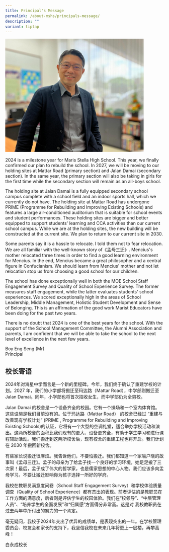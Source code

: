 ```yaml
---
title: Principal's Message
permalink: /about-mshs/principals-message/
description: ""
variant: tiptap
---
```

<div class="isomer-image-wrapper">
<img style="width:440px;height:360px;" height="auto" width="100%" src="/images/boy%20eng%20seng.jpeg">
</div>
<p></p>
<p>2024 is a milestone year for Maris Stella High School. This year, we finally
confirmed our plan to rebuild the school. In 2027, we will be moving to
our holding sites at Mattar Road (primary section) and Jalan Damai (secondary
section). In the same year, the primary section will also be taking in
girls for the first time while the secondary section will remain as an
all-boys school.</p>
<p></p>
<p>The holding site at Jalan Damai is a fully equipped secondary school campus
complete with a school field and an indoor sports hall, which we currently
do not have. The holding site at Mattar Road has undergone PRIME (Programme
for Rebuilding and Improving Existing Schools) and features a large air-conditioned
auditorium that is suitable for school events and student performances.
These holding sites are bigger and better equipped to support students'
learning and CCA activities than our current school campus. While we are
at the holding sites, the new building will be constructed at the current
site. We plan to return to our current site in 2030.</p>
<p></p>
<p>Some parents say it is a hassle to relocate. I told them not to fear relocation.
We are all familiar with the well-known story of《孟母三迁》. Mencius's mother
relocated three times in order to find a good learning environment for
Mencius. In the end, Mencius became a great philosopher and a central figure
in Confucianism. We should learn from Mencius' mother and not let relocation
stop us from choosing a good school for our children.</p>
<p></p>
<p>The school has done exceptionally well in both the MOE School Staff Engagement
Survey and Quality of School Experience Survey. The former measures staff
engagement, while the latter evaluates students' school experiences. We
scored exceptionally high in the areas of School Leadership, Middle Management,
Holistic Student Development and Sense of Belonging. This is an affirmation
of the good work Marist Educators have been doing for the past two years.</p>
<p></p>
<p>There is no doubt that 2024 is one of the best years for the school. With
the support of the School Management Committee, the Alumni Association
and parents, I am confident that we will be able to take the school to
the next level of excellence in the next few years.</p>
<p></p>
<p>Boy Eng Seng (Mr)
<br>Principal</p>
<h2>校长寄语</h2>
<p>2024年对海星中学而言是一个新的里程碑。今年，我们终于确认了重建学校的计划。2027 年，我们的小学部将搬迁至玛达路（Mattar Road），中学部则搬迁至
Jalan Damai。同年，小学部也将首次招收女生，而中学部仍为全男校。</p>
<p>Jalan Damai 的校舍是一个设备齐全的校园。它有一个操场和一个室内体育馆。这些设施是我们目前没有的。位于玛达路（Mattar Road）
的校舍已经过 “重建与改善现有学校计划” (PRIME , Programme for Rebuilding and Improving Existing
Schools)的认证，它将有一个大型的空调礼堂，适合举办学校活动和演出。这两所校舍的面积比我们现有的更大、设备更齐全，有助于学生学习和进行课程辅助活动。我们搬迁到这两所校舍后，现有校舍的重建工程也将开启。我们计划在
2030 年搬回新校舍。</p>
<p>有些家长说搬迁很麻烦。我告诉他们，不要怕搬迁。我们都知道一个家喻户晓的故事叫《孟母三迁》。孟子的母亲为了给孟子找一个良好的学习环境，她足足搬了三次家！最后，孟子成了伟大的哲学家，也是儒家思想的中心人物。我们应该多向孟母学习。不要让搬迁影响你为孩子选择一所好的学府。</p>
<p>我校在教职员满意度问卷（School Staff Engagement Survey）和学校体验质量调查（Quality of School
Experience）都有杰出的表现。前者评估的是教职员在工作方面的满意度，后者则是评估学生的校园体验。我们在“校领导”、“中层管理人员”、“培养学生的全面发展”和“归属感”方面得分非常高。这是对
我校教职员在过去两年中所付出的努力的一个肯定。</p>
<p>毫无疑问，我校于2024年交出了优异的成绩单，是表现突出的一年。在学校管理委员会、校友会和家长的支持下，我坚信我校在未来几年将更上一层楼，再攀高峰！</p>
<p></p>
<p>白永成校长</p>